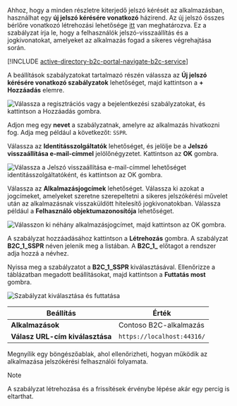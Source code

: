 Ahhoz, hogy a minden részletre kiterjedő jelszó kérését az alkalmazásban, használhat egy **új jelszó kérésére vonatkozó** házirend. Az új jelszó összes bérlőre vonatkozó létrehozási lehetősége [itt](../articles/active-directory-b2c/active-directory-b2c-reference-sspr.md) van meghatározva. Ez a szabályzat írja le, hogy a felhasználók jelszó-visszaállítás és a jogkivonatokat, amelyeket az alkalmazás fogad a sikeres végrehajtása során.

[!INCLUDE [active-directory-b2c-portal-navigate-b2c-service](active-directory-b2c-portal-navigate-b2c-service.md)]

A beállítások szabályzatokat tartalmazó részén válassza az **Új jelszó kérésére vonatkozó szabályzatok** lehetőséget, majd kattintson a **+ Hozzáadás** elemre.

![Válassza a regisztrációs vagy a bejelentkezési szabályzatokat, és kattintson a Hozzáadás gombra.](media/active-directory-b2c-create-password-reset-policy/add-b2c-password-reset-policy.png)

Adjon meg egy **nevet** a szabályzatnak, amelyre az alkalmazás hivatkozni fog. Adja meg például a következőt: `SSPR`.

Válassza az **Identitásszolgáltatók** lehetőséget, és jelölje be a **Jelszó visszaállítása e-mail-címmel** jelölőnégyzetet. Kattintson az **OK** gombra.

![Válassza a Jelszó visszaállítása e-mail-címmel lehetőséget identitásszolgáltatóként, és kattintson az OK gombra.](media/active-directory-b2c-create-password-reset-policy/add-b2c-password-reset-identity-providers.png)

Válassza az **Alkalmazásjogcímek** lehetőséget. Válassza ki azokat a jogcímeket, amelyeket szeretne szerepeltetni a sikeres jelszókérési művelet után az alkalmazásnak visszaküldött hitelesítő jogkivonatokban. Válassza például a **Felhasználó objektumazonosítója** lehetőséget.

![Válasszon ki néhány alkalmazásjogcímet, majd kattintson az OK gombra.](media/active-directory-b2c-create-password-reset-policy/add-b2c-password-reset-application-claims.png)

A szabályzat hozzáadásához kattintson a **Létrehozás** gombra. A szabályzat **B2C_1_SSPR** néven jelenik meg a listában. A **B2C_1_** előtagot a rendszer adja hozzá a névhez.

Nyissa meg a szabályzatot a **B2C_1_SSPR** kiválasztásával. Ellenőrizze a táblázatban megadott beállításokat, majd kattintson a **Futtatás most** gombra.

![Szabályzat kiválasztása és futtatása](media/active-directory-b2c-create-password-reset-policy/run-b2c-password-reset-policy.png)

| Beállítás      | Érték  |
| ------------ | ------ |
| **Alkalmazások** | Contoso B2C-alkalmazás |
| **Válasz URL-cím kiválasztása** | `https://localhost:44316/` |

Megnyílik egy böngészőablak, ahol ellenőrizheti, hogyan működik az alkalmazása jelszókérési felhasználói folyamata.

> [!NOTE]
> A szabályzat létrehozása és a frissítések érvénybe lépése akár egy percig is eltarthat.
>
